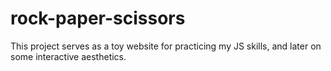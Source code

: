 # rock-paper-scissors

This project serves as a toy website for practicing my JS skills, and later on some interactive aesthetics.